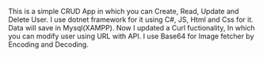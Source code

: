 This is a simple CRUD App in which you can Create, Read, Update and Delete User.
I use dotnet framework for it using C#, JS, Html and Css for it.
Data will save in Mysql(XAMPP).
Now I updated a Curl fuctionality, In which you can modify user using URL with API.
I use Base64 for Image fetcher by Encoding and Decoding.
